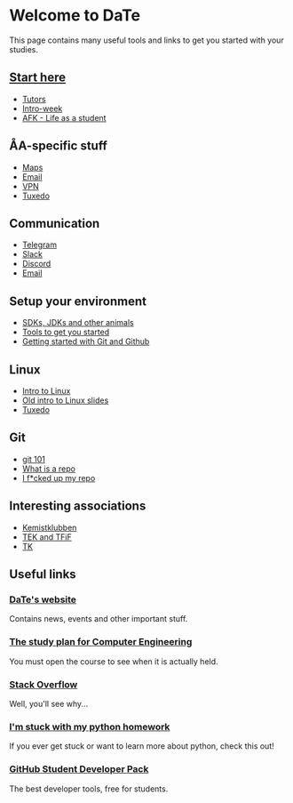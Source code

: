 # Welcome to DaTe

This page contains many useful tools and links to get you started with your studies.

## [Start here](WELCOME.md)

* [Tutors](WELCOME.md#tutors)
* [Intro-week](WELCOME.md#intro-week)
* [AFK - Life as a student](AFK.md)

## ÅA-specific stuff

* [Maps](MAPS.md)
* [Email](ABO.md#email)
* [VPN](ABO.md#vpn)
* [Tuxedo](TUXEDO.md)

## Communication

* [Telegram](COMMUNICATION.md#telegram)
* [Slack](COMMUNICATION.md#slack)
* [Discord](COMMUNICATION.md#discord)
* [Email](COMMUNICATION.md#email)

## Setup your environment

* [SDKs, JDKs and other animals](ENVIRONMENTS.md)
* [Tools to get you started](TOOLS.md)
* [Getting started with Git and Github](GIT.md)

## Linux

* [Intro to Linux](LINUX.md)
* [Old intro to Linux slides](https://docs.google.com/presentation/d/12smuo8uizgCNLvvugv8xyUZyaep_TKsEY5RcV4b7Z0g/edit?usp=sharing)
* [Tuxedo](TUXEDO.md)

## Git

* [git 101](http://rogerdudler.github.io/git-guide/)
* [What is a repo](https://blog.axosoft.com/learning-git-repository/)
* [I f*cked up my repo](http://ohshitgit.com/)

## Interesting associations

* [Kemistklubben](https://kemistklubben.abo.fi)
* [TEK and TFiF](TEKTFIF.md)
* [TK](http://teekkarikomissio.utu.fi/sv/)

## Useful links

### [DaTe's website](https://date.abo.fi)

Contains news, events and other important stuff.

### [The study plan for Computer Engineering](http://studiehandboken.abo.fi/sv/degree-programme/5071)

You must open the course to see when it is actually held.

### [Stack Overflow](https://stackoverflow.com)

Well, you'll see why...

### [I'm stuck with my python homework](https://www.programiz.com/python-programming)

If you ever get stuck or want to learn more about python, check this out!

### [GitHub Student Developer Pack](https://education.github.com/pack)

The best developer tools, free for students.
